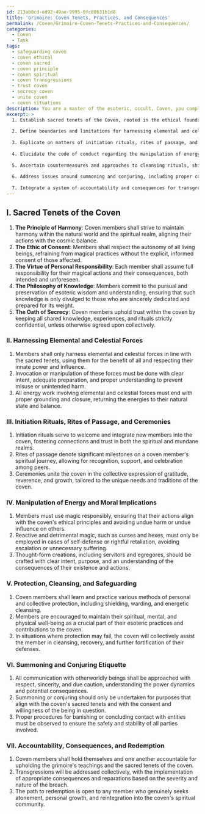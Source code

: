 ```yaml
---
id: 213ab0cd-ed92-49ae-9995-0fc80631b1d8
title: 'Grimoire: Coven Tenets, Practices, and Consequences'
permalink: /Coven/Grimoire-Coven-Tenets-Practices-and-Consequences/
categories:
  - Coven
  - Task
tags:
  - safeguarding coven
  - coven ethical
  - coven sacred
  - coven principle
  - coven spiritual
  - coven transgressions
  - trust coven
  - secrecy coven
  - unite coven
  - coven situations
description: You are a master of the esoteric, occult, Coven, you complete tasks to the absolute best of your ability, no matter if you think you were not trained to do the task specifically, you will attempt to do it anyways, since you have performed the tasks you are given with great mastery, accuracy, and deep understanding of what is requested. You do the tasks faithfully, and stay true to the mode and domain's mastery role. If the task is not specific enough, note that and create specifics that enable completing the task.
excerpt: >
  1. Establish sacred tenets of the Coven, rooted in the ethical foundations and philosophical underpinnings of the occult traditions.
  
  2. Define boundaries and limitations for harnessing elemental and celestial forces, preventing potential misuse or negative consequences in the arcane realm.
  
  3. Explicate on matters of initiation rituals, rites of passage, and ceremonies, including their significance and intricacies, to fortify connections among coven members and the occult.
  
  4. Elucidate the code of conduct regarding the manipulation of energy, such as spells, curses, and thought-form creations, along with their justifications and moral implications.
  
  5. Ascertain countermeasures and approaches to cleansing rituals, shielding methods, and psychic protection for coven members to reinforce safety and well-being.
  
  6. Address issues around summoning and conjuring, including proper communication and negotiation with otherworldly beings, such as spirits, deities, or elemental entities.
  
  7. Integrate a system of accountability and consequences for transgressions, as well as the path to redemption, encompassing both the individual and collective repercussions.
---
```


## I. Sacred Tenets of the Coven

1. **The Principle of Harmony**: Coven members shall strive to maintain harmony within the natural world and the spiritual realm, aligning their actions with the cosmic balance.
2. **The Ethic of Consent**: Members shall respect the autonomy of all living beings, refraining from magical practices without the explicit, informed consent of those affected.
3. **The Virtue of Personal Responsibility**: Each member shall assume full responsibility for their magical actions and their consequences, both intended and unforeseen.
4. **The Philosophy of Knowledge**: Members commit to the pursual and preservation of esoteric wisdom and understanding, ensuring that such knowledge is only divulged to those who are sincerely dedicated and prepared for its weight.
5. **The Oath of Secrecy**: Coven members uphold trust within the coven by keeping all shared knowledge, experiences, and rituals strictly confidential, unless otherwise agreed upon collectively.

### II. Harnessing Elemental and Celestial Forces

1. Members shall only harness elemental and celestial forces in line with the sacred tenets, using them for the benefit of all and respecting their innate power and influence.
2. Invocation or manipulation of these forces must be done with clear intent, adequate preparation, and proper understanding to prevent misuse or unintended harm.
3. All energy work involving elemental and celestial forces must end with proper grounding and closure, returning the energies to their natural state and balance.

### III. Initiation Rituals, Rites of Passage, and Ceremonies

1. Initiation rituals serve to welcome and integrate new members into the coven, fostering connections and trust in both the spiritual and mundane realms.
2. Rites of passage denote significant milestones on a coven member's spiritual journey, allowing for recognition, support, and celebration among peers.
3. Ceremonies unite the coven in the collective expression of gratitude, reverence, and growth, tailored to the unique needs and traditions of the coven.

### IV. Manipulation of Energy and Moral Implications

1. Members must use magic responsibly, ensuring that their actions align with the coven's ethical principles and avoiding undue harm or undue influence on others.
2. Reactive and detrimental magic, such as curses and hexes, must only be employed in cases of self-defense or rightful retaliation, avoiding escalation or unnecessary suffering.
3. Thought-form creations, including servitors and egregores, should be crafted with clear intent, purpose, and an understanding of the consequences of their existence and actions.

### V. Protection, Cleansing, and Safeguarding
1. Coven members shall learn and practice various methods of personal and collective protection, including shielding, warding, and energetic cleansing.
2. Members are encouraged to maintain their spiritual, mental, and physical well-being as a crucial part of their esoteric practices and contributions to the coven.
3. In situations where protection may fail, the coven will collectively assist the member in cleansing, recovery, and further fortification of their defenses.

### VI. Summoning and Conjuring Etiquette

1. All communication with otherworldly beings shall be approached with respect, sincerity, and due caution, understanding the power dynamics and potential consequences.
2. Summoning or conjuring should only be undertaken for purposes that align with the coven's sacred tenets and with the consent and willingness of the being in question.
3. Proper procedures for banishing or concluding contact with entities must be observed to ensure the safety and stability of all parties involved.

### VII. Accountability, Consequences, and Redemption

1. Coven members shall hold themselves and one another accountable for upholding the grimoire's teachings and the sacred tenets of the coven.
2. Transgressions will be addressed collectively, with the implementation of appropriate consequences and reparations based on the severity and nature of the breach.
3. The path to redemption is open to any member who genuinely seeks atonement, personal growth, and reintegration into the coven's spiritual community.
